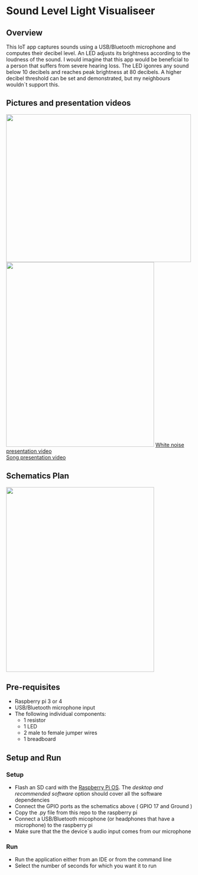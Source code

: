 <h1> Sound Level Light Visualiseer </h1>

<h2>Overview</h2>
<p>
  This IoT app captures sounds using a USB/Bluetooth microphone and computes their decibel level. An LED adjusts its brightness according to the loudness of the sound. 
  I would imagine that this app would be beneficial to a person that suffers from severe hearing loss. The LED igonres any sound below 10 decibels and reaches peak brightness at 80 decibels. A higher decibel threshold can be set and demonstrated, but my neighbours wouldn`t support this.
</p>

<h2>Pictures and presentation videos</h2>

<img src="https://user-images.githubusercontent.com/45963302/115382355-3ee56f00-a1dd-11eb-9321-04b0cc34d424.png" width="500" height="400"/>
<img src="https://user-images.githubusercontent.com/45963302/115382360-40169c00-a1dd-11eb-8264-d81c70136ce3.png" width="400" height="500"/>
<a href="https://youtu.be/u-Xzv-OKetY">White noise presentation video</a>
<br>
<a href="https://youtu.be/tSgcpEpW-4c">Song presentation video</a>

<h2> Schematics Plan </h2>
<img src="https://user-images.githubusercontent.com/45963302/115400920-7ad6ff00-a1f2-11eb-801b-ffc68be465a0.png" width="400" height="500"/>
<h2> Pre-requisites  </h2>
<ul>
  <li>Raspberry pi 3 or 4</li>
  <li>USB/Bluetooth microphone input</li>
  <li>The following individual components:
    <ul>  
      <li>1 resistor</li>
      <li>1 LED</li>
      <li>2 male to female jumper wires</li>
      <li>1 breadboard</li>
    </ul>
  </li>
</ul>

<h2> Setup and Run  </h2>
<h3> Setup </h3>
<ul>
  <li>Flash an SD card with the <a href = "https://www.raspberrypi.org/software/operating-systems/#raspberry-pi-os-32-bit">Raspberry Pi OS</a>. The <i>desktop and recommended software </i>option should cover all the software dependencies
  <li>Connect the GPIO ports as the schematics above ( GPIO 17 and Ground ) </li>
  <li>Copy the .py file from this repo to the raspberry pi</li>
  <li>Connect a USB/Bluetooth micophone (or headphones that have a microphone) to the raspberry pi</li>
  <li>Make sure that the the device`s audio input comes from our microphone</li>
</ul>
<h3> Run </h3>
<ul>
  <li>Run the application either from an IDE or from the command line</li>
  <li>Select the number of seconds for which you want it to run</li>
</ul>



